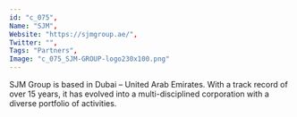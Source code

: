 ```yaml
--- 
id: "c_075", 
Name: "SJM", 
Website: "https://sjmgroup.ae/", 
Twitter: "", 
Tags: "Partners", 
Image: "c_075_SJM-GROUP-logo230x100.png" 
--- 
```

<!--lang:en--> 
SJM Group is based in Dubai – United Arab Emirates. With a track record of over 15 years, it has evolved into a multi-disciplined corporation with a diverse portfolio of activities.
<!--lang:es--] 
SJM Group tiene su sede en Dubai, Emiratos Árabes Unidos. Con una trayectoria de más de 15 años, se ha convertido en una corporación multidisciplinaria con una cartera diversa de actividades.
<!--lang:de--] 
Die SJM Group hat ihren Sitz in Dubai – Vereinigte Arabische Emirate. Mit einer Erfolgsbilanz von über 15 Jahren hat es sich zu einem multidisziplinären Unternehmen mit einem vielfältigen Portfolio an Aktivitäten entwickelt.
<!--lang:fr--] 
SJM Group est basé à Dubaï - Emirats Arabes Unis. Forte d'une feuille de route de plus de 15 ans, elle s'est transformée en une société multidisciplinaire avec un portefeuille d'activités diversifié.
<!--lang:pl--] 
Grupa SJM ma siedzibę w Dubaju – Zjednoczone Emiraty Arabskie. Z ponad 15-letnim doświadczeniem przekształciła się w wielobranżową korporację o zróżnicowanym portfolio działań.
<!--lang:uk--] 
SJM Group розташована в Дубаї – Об’єднані Арабські Емірати. Маючи понад 15 років досвіду, вона перетворилася на багатопрофільну корпорацію з різноманітним портфоліо діяльності.
[!--lang:*--> 
